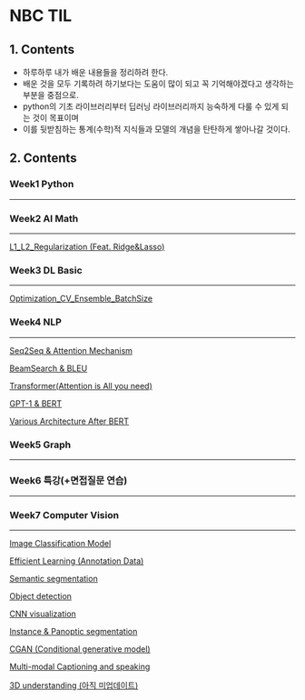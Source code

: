 # NBC TIL



## 1. Contents
- 하루하루 내가 배운 내용들을 정리하려 한다.
- 배운 것을 모두 기록하려 하기보다는 도움이 많이 되고 꼭 기억해야겠다고 생각하는 부분을 중점으로.
- python의 기초 라이브러리부터 딥러닝 라이브러리까지 능숙하게 다룰 수 있게 되는 것이 목표이며
- 이를 뒷받침하는 통계(수학)적 지식들과 모델의 개념을 탄탄하게 쌓아나갈 것이다.





## 2. Contents


### Week1 Python
---




### Week2 AI Math
---
<a href="./Week2_AIMath/0131/L1_L2_Regularization.md" target="_blank">L1_L2_Regularization (Feat. Ridge&Lasso)</a>




### Week3 DL Basic
---
<a href="./Week3_DLBasic/0202/Optimization_CV_Ensemble_BatchSize.md" target="_blank">Optimization_CV_Ensemble_BatchSize</a>




### Week4 NLP
---

<a href="./Week4_NLP/0217/Lecture5_Seq2seq_Attention.md" target="_blank">Seq2Seq & Attention Mechanism</a>

<a href="./Week4_NLP/0217/Lecture6_BeamSearch_BLEU.md" target="_blank">BeamSearch & BLEU</a>

<a href="./Week4_NLP/0218/Transformer(Attention is All you need).md" target="_blank">Transformer(Attention is All you need)</a>

<a href="./Week4_NLP/0219/Lecture9_Self-supervised Pre-training Models(GPT1_BERT).md" target="_blank">GPT-1 & BERT</a>

<a href="./Week4_NLP/0219/Lecture10_Advanced Self-supervised Pre-training Models(GPT2 3).md" target="_blank">Various Architecture After BERT</a>



### Week5 Graph

---

### Week6 특강(+면접질문 연습)

---

### Week7 Computer Vision

---

<a href="./Week7_ComputerVision/0308/Lecture1과 3 Image classification.md" target="_blank">Image Classification Model</a>

<a href="./Week7_ComputerVision/0308/Lecture2_Annotation_data_efficient_learning.md" target="_blank">Efficient Learning (Annotation Data)</a>

<a href="./Week7_ComputerVision/0309/Lecture4_Semantic segmentation.md" target="_blank">Semantic segmentation</a>

<a href="./Week7_ComputerVision/0310/Lecture5_Object detection.md" target="_blank">Object detection</a>

<a href="./Week7_ComputerVision/0310/Lecture6_CNN visualization.md" target="_blank">CNN visualization</a>

<a href="./Week7_ComputerVision/0311/Lecture7_Instance_Panoptic_segmentation.md" target="_blank">Instance & Panoptic segmentation</a>

<a href="./Week7_ComputerVision/0311/Lecture8_cGAN (Conditional generative model).md" target="_blank">CGAN (Conditional generative model)</a>

<a href="./Week7_ComputerVision/0312/Lecture9_Multi-modal Captioning and speaking.md" target="_blank">Multi-modal Captioning and speaking</a>

<a href="./Week7_ComputerVision/0312/Lecture10_3D understanding.md" target="_blank">3D understanding (아직 미업데이트)</a>
